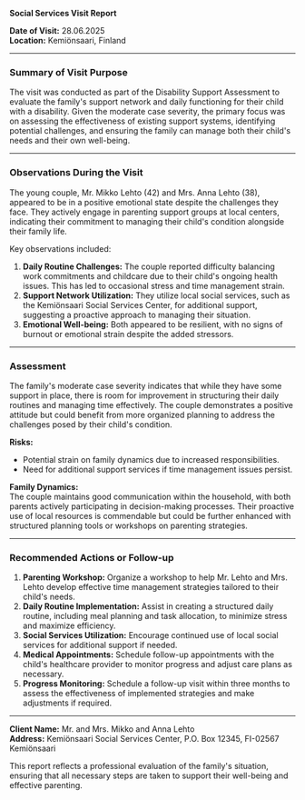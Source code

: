 

**Social Services Visit Report**

**Date of Visit:** 28.06.2025  
**Location:** Kemiönsaari, Finland  

---

### Summary of Visit Purpose  
The visit was conducted as part of the Disability Support Assessment to evaluate the family's support network and daily functioning for their child with a disability. Given the moderate case severity, the primary focus was on assessing the effectiveness of existing support systems, identifying potential challenges, and ensuring the family can manage both their child's needs and their own well-being.

---

### Observations During the Visit  
The young couple, Mr. Mikko Lehto (42) and Mrs. Anna Lehto (38), appeared to be in a positive emotional state despite the challenges they face. They actively engage in parenting support groups at local centers, indicating their commitment to managing their child's condition alongside their family life.  

Key observations included:  
1. **Daily Routine Challenges:** The couple reported difficulty balancing work commitments and childcare due to their child's ongoing health issues. This has led to occasional stress and time management strain.  
2. **Support Network Utilization:** They utilize local social services, such as the Kemiönsaari Social Services Center, for additional support, suggesting a proactive approach to managing their situation.  
3. **Emotional Well-being:** Both appeared to be resilient, with no signs of burnout or emotional strain despite the added stressors.

---

### Assessment  
The family's moderate case severity indicates that while they have some support in place, there is room for improvement in structuring their daily routines and managing time effectively. The couple demonstrates a positive attitude but could benefit from more organized planning to address the challenges posed by their child's condition.  

**Risks:**  
- Potential strain on family dynamics due to increased responsibilities.  
- Need for additional support services if time management issues persist.

**Family Dynamics:**  
The couple maintains good communication within the household, with both parents actively participating in decision-making processes. Their proactive use of local resources is commendable but could be further enhanced with structured planning tools or workshops on parenting strategies.

---

### Recommended Actions or Follow-up  
1. **Parenting Workshop:** Organize a workshop to help Mr. Lehto and Mrs. Lehto develop effective time management strategies tailored to their child's needs.  
2. **Daily Routine Implementation:** Assist in creating a structured daily routine, including meal planning and task allocation, to minimize stress and maximize efficiency.  
3. **Social Services Utilization:** Encourage continued use of local social services for additional support if needed.  
4. **Medical Appointments:** Schedule follow-up appointments with the child's healthcare provider to monitor progress and adjust care plans as necessary.  
5. **Progress Monitoring:** Schedule a follow-up visit within three months to assess the effectiveness of implemented strategies and make adjustments if required.

---

**Client Name:** Mr. and Mrs. Mikko and Anna Lehto  
**Address:** Kemiönsaari Social Services Center, P.O. Box 12345, FI-02567 Kemiönsaari  

This report reflects a professional evaluation of the family's situation, ensuring that all necessary steps are taken to support their well-being and effective parenting.